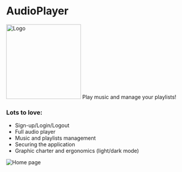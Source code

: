 # AudioPlayer
<img src="https://i.imgur.com/qoVkapU.png" alt="Logo" width="200px">
Play music and manage your playlists!

### Lots to love:
- Sign-up/Login/Logout
- Full audio player
- Music and playlists management
- Securing the application
- Graphic charter and ergonomics (light/dark mode)

![Home page](https://i.imgur.com/OXZW1xQ.png)
